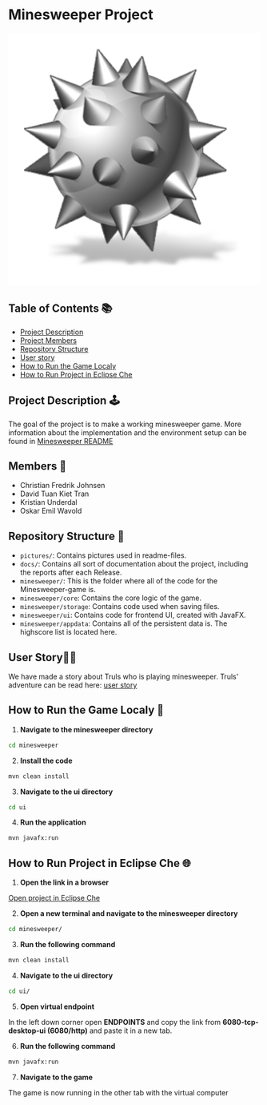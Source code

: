 # Minesweeper Project
![Bomb](/pictures/bomb.png)

## Table of Contents 📚
- [Project Description](#project-description-🕹️)
- [Project Members](#members-🧔)
- [Repository Structure](#repository-structure-👀)
- [User story](#user-story🧑‍🌾)
- [How to Run the Game Localy](#how-to-run-the-game-localy-🚂)
- [How to Run Project in Eclipse Che](#how-to-run-project-in-eclipse-che-🌐)

## Project Description 🕹️
The goal of the project is to make a working minesweeper game.
More information about the implementation and the environment setup can be found in [Minesweeper README](minesweeper/README.md)

## Members 🧔
* Christian Fredrik Johnsen
* David Tuan Kiet Tran
* Kristian Underdal
* Oskar Emil Wavold

## Repository Structure 👀
- `pictures/`: Contains pictures used in readme-files.
- `docs/`: Contains all sort of documentation about the project, including the reports after each Release.
- `minesweeper/`: This is the folder where all of the code for the Minesweeper-game is.
- `minesweeper/core`: Contains the core logic of the game.
- `minesweeper/storage`: Contains code used when saving files.
- `minesweeper/ui`: Contains code for frontend UI, created with JavaFX.
- `minesweeper/appdata`: Contains all of the persistent data is. The highscore list is located here.

## User Story🧑‍🌾
We have made a story about Truls who is playing minesweeper.
Truls' adventure can be read here: [user story](docs/release-1/user-story.md)

## How to Run the Game Localy 🚂

1. **Navigate to the minesweeper directory**
```cmd
cd minesweeper
```

2. **Install the code**
```cmd
mvn clean install
```

3. **Navigate to the ui directory**
```cmd
cd ui
```

4. **Run the application**
```cmd
mvn javafx:run
```

## How to Run Project in Eclipse Che 🌐

1. **Open the link in a browser**

[Open project in Eclipse Che](https://che.stud.ntnu.no/#https://gitlab.stud.idi.ntnu.no/it1901/groups-2023/gr2302/gr2302?new)


2. **Open a new terminal and navigate to the minesweeper directory**
```cmd
cd minesweeper/
```

3. **Run the following command**
```cmd
mvn clean install
```

4. **Navigate to the ui directory**
```cmd
cd ui/
```

5. **Open virtual endpoint**

In the left down corner open **ENDPOINTS** and copy the link from **6080-tcp-desktop-ui (6080/http)** and paste it in a new tab.

6. **Run the following command**
```cmd
mvn javafx:run
```

7. **Navigate to the game**

The game is now running in the other tab with the virtual computer